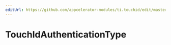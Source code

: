 ```yaml
---
editUrl: https://github.com/appcelerator-modules/ti.touchid/edit/master/apidoc/TouchId.yml
---
```

# TouchIdAuthenticationType

<TypeHeader/>

<ApiDocs/>

